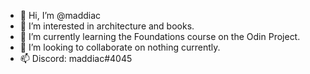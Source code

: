 - 👋 Hi, I’m @maddiac
- 👀 I’m interested in architecture and books.
- 🌱 I’m currently learning the Foundations course on the Odin Project.
- 💞️ I’m looking to collaborate on nothing currently.
- 📫 Discord: maddiac#4045


